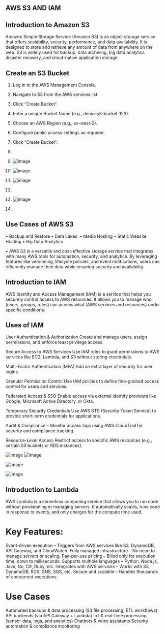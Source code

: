 ## AWS S3 AND IAM ##

## Introduction to Amazon S3

Amazon Simple Storage Service (Amazon S3) is an object storage service that offers scalability, security, performance, and data availability. It is designed to store and retrieve any amount of data from anywhere on the web. S3 is widely used for backup, data archiving, big data analytics, disaster recovery, and cloud-native application storage.

## Create an S3 Bucket

1.	Log in to the AWS Management Console.
2.	Navigate to S3 from the AWS services list.
3.	Click "Create Bucket".
4.	Enter a unique Bucket Name (e.g., demo-s3-bucket-123).
5.	Choose an AWS Region (e.g., us-west-2).
6.	Configure public access settings as required.
7.	Click "Create Bucket".
8.
9.	![image](https://github.com/user-attachments/assets/0e58bfac-e0b8-4b68-aa34-c49a7ef76954)

10.	![image](https://github.com/user-attachments/assets/3f3bc915-4ec7-4063-8fbe-cb6910cb930a)
11.	![image](https://github.com/user-attachments/assets/9839ed67-077b-4984-9ff4-14eacf911b8e)
12.
13.	![image](https://github.com/user-attachments/assets/c575f910-5304-451a-bf87-4ae6179842f3)
14.	
## Use Cases of AWS S3

•	Backup and Restore
•	Data Lakes.
•	Media Hosting
•	Static Website Hosting
•	Big Data Analytics

•	AWS S3 is a versatile and cost-effective storage service that integrates with many AWS tools for automation, security, and analytics. By leveraging features like versioning, lifecycle policies, and event notifications, users can efficiently manage their data while ensuring security and availability.

## Introduction to IAM

AWS Identity and Access Management (IAM) is a service that helps you securely control access to AWS resources. It allows you to manage who (users, groups, roles) can access what (AWS services and resources) under specific conditions.


## Uses of IAM

User Authentication & Authorization 
Create and manage users, assign permissions, and enforce least privilege access.

Secure Access to AWS Services 
Use IAM roles to grant permissions to AWS services like EC2, Lambda, and S3 without storing credentials.

Multi-Factor Authentication (MFA) 
Add an extra layer of security for user logins.

Granular Permission Control 
Use IAM policies to define fine-grained access control for users and services.

Federated Access & SSO 
Enable access via external identity providers like Google, Microsoft Active Directory, or Okta.

Temporary Security Credentials 
Use AWS STS (Security Token Service) to provide short-term credentials for applications.

Audit & Compliance –
Monitor access logs using AWS CloudTrail for security and compliance tracking.

Resource-Level Access 
Restrict access to specific AWS resources (e.g., certain S3 buckets or RDS instances).

![image](https://github.com/user-attachments/assets/324661b8-c172-4fcc-ae02-c050047431a1)
![image](https://github.com/user-attachments/assets/953e7c14-94cf-45c6-b43b-ac7bd82f8c20)

![image](https://github.com/user-attachments/assets/6be6f9f3-cfe0-4169-b60a-a532a86fa823)

![image](https://github.com/user-attachments/assets/8dd785b3-f0f9-46f0-8f9c-10faebba3ce0)


## Introduction to Lambda

AWS Lambda is a serverless computing service that allows you to run code without provisioning or managing servers. It automatically scales, runs code in response to events, and only charges for the compute time used.

# Key Features:

Event-driven execution – Triggers from AWS services like S3, DynamoDB, API Gateway, and CloudWatch.
Fully managed infrastructure – No need to manage servers or scaling.
Pay-per-use pricing – Billed only for execution time, down to milliseconds.
Supports multiple languages – Python, Node.js, Java, Go, C#, Ruby, etc.
Integrates with AWS services – Works with S3, DynamoDB, RDS, SNS, SQS, etc.
Secure and scalable – Handles thousands of concurrent executions.

# Use Cases

 Automated backups & data processing (S3 file processing, ETL workflows)
 API backends (via API Gateway + Lambda)
 IoT & real-time processing (sensor data, logs, and analytics)
 Chatbots & voice assistants
 Security automation & compliance monitoring













